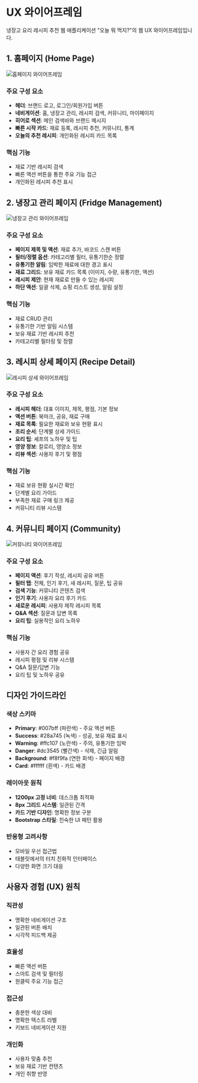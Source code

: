 # UX 와이어프레임

냉장고 요리 레시피 추천 웹 애플리케이션 "오늘 뭐 먹지?"의 웹 UX 와이어프레임입니다.

## 1. 홈페이지 (Home Page)

![홈페이지 와이어프레임](wireframes/home-page.svg)

### 주요 구성 요소

- **헤더**: 브랜드 로고, 로그인/회원가입 버튼
- **네비게이션**: 홈, 냉장고 관리, 레시피 검색, 커뮤니티, 마이페이지
- **히어로 섹션**: 메인 검색바와 브랜드 메시지
- **빠른 시작 카드**: 재료 등록, 레시피 추천, 커뮤니티, 통계
- **오늘의 추천 레시피**: 개인화된 레시피 카드 목록

### 핵심 기능

- 재료 기반 레시피 검색
- 빠른 액션 버튼을 통한 주요 기능 접근
- 개인화된 레시피 추천 표시

## 2. 냉장고 관리 페이지 (Fridge Management)

![냉장고 관리 와이어프레임](wireframes/fridge-management.svg)

### 주요 구성 요소

- **페이지 제목 및 액션**: 재료 추가, 바코드 스캔 버튼
- **필터/정렬 옵션**: 카테고리별 필터, 유통기한순 정렬
- **유통기한 알림**: 임박한 재료에 대한 경고 표시
- **재료 그리드**: 보유 재료 카드 목록 (이미지, 수량, 유통기한, 액션)
- **레시피 제안**: 현재 재료로 만들 수 있는 레시피
- **하단 액션**: 일괄 삭제, 쇼핑 리스트 생성, 알림 설정

### 핵심 기능

- 재료 CRUD 관리
- 유통기한 기반 알림 시스템
- 보유 재료 기반 레시피 추천
- 카테고리별 필터링 및 정렬

## 3. 레시피 상세 페이지 (Recipe Detail)

![레시피 상세 와이어프레임](wireframes/recipe-detail.svg)

### 주요 구성 요소

- **레시피 헤더**: 대표 이미지, 제목, 평점, 기본 정보
- **액션 버튼**: 북마크, 공유, 재료 구매
- **재료 목록**: 필요한 재료와 보유 현황 표시
- **조리 순서**: 단계별 상세 가이드
- **요리 팁**: 셰프의 노하우 및 팁
- **영양 정보**: 칼로리, 영양소 정보
- **리뷰 섹션**: 사용자 후기 및 평점

### 핵심 기능

- 재료 보유 현황 실시간 확인
- 단계별 요리 가이드
- 부족한 재료 구매 링크 제공
- 커뮤니티 리뷰 시스템

## 4. 커뮤니티 페이지 (Community)

![커뮤니티 와이어프레임](wireframes/community.svg)

### 주요 구성 요소

- **페이지 액션**: 후기 작성, 레시피 공유 버튼
- **필터 탭**: 전체, 인기 후기, 새 레시피, 질문, 팁 공유
- **검색 기능**: 커뮤니티 콘텐츠 검색
- **인기 후기**: 사용자 요리 후기 카드
- **새로운 레시피**: 사용자 제작 레시피 목록
- **Q&A 섹션**: 질문과 답변 목록
- **요리 팁**: 실용적인 요리 노하우

### 핵심 기능

- 사용자 간 요리 경험 공유
- 레시피 평점 및 리뷰 시스템
- Q&A 질문/답변 기능
- 요리 팁 및 노하우 공유

## 디자인 가이드라인

### 색상 스키마

- **Primary**: #007bff (파란색) - 주요 액션 버튼
- **Success**: #28a745 (녹색) - 성공, 보유 재료 표시
- **Warning**: #ffc107 (노란색) - 주의, 유통기한 임박
- **Danger**: #dc3545 (빨간색) - 삭제, 긴급 알림
- **Background**: #f8f9fa (연한 회색) - 페이지 배경
- **Card**: #ffffff (흰색) - 카드 배경

### 레이아웃 원칙

- **1200px 고정 너비**: 데스크톱 최적화
- **8px 그리드 시스템**: 일관된 간격
- **카드 기반 디자인**: 명확한 정보 구분
- **Bootstrap 스타일**: 친숙한 UI 패턴 활용

### 반응형 고려사항

- 모바일 우선 접근법
- 태블릿에서의 터치 친화적 인터페이스
- 다양한 화면 크기 대응

## 사용자 경험 (UX) 원칙

### 직관성

- 명확한 네비게이션 구조
- 일관된 버튼 배치
- 시각적 피드백 제공

### 효율성

- 빠른 액션 버튼
- 스마트 검색 및 필터링
- 원클릭 주요 기능 접근

### 접근성

- 충분한 색상 대비
- 명확한 텍스트 라벨
- 키보드 네비게이션 지원

### 개인화

- 사용자 맞춤 추천
- 보유 재료 기반 컨텐츠
- 개인 취향 반영
